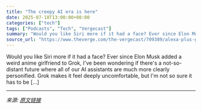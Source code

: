 ```yaml
---
title: "The creepy AI era is here"
date: 2025-07-18T13:00:00+08:00
categories: ["tech"]
tags: ["Podcasts", "Tech", "Vergecast"]
summary: "Would you like Siri more if it had a face? Ever since Elon Musk added a weird anime girlfriend to Grok, I've been wondering if there's a not-so-distant future where all of our AI assistants are much m"
source_url: "https://www.theverge.com/the-vergecast/709389/alexa-plus-grok-waifu-sony-rx1riii-vergecast"
---
```


Would you like Siri more if it had a face? Ever since Elon Musk added a weird anime girlfriend to Grok, I've been wondering if there's a not-so-distant future where all of our AI assistants are much more clearly personified. Grok makes it feel deeply uncomfortable, but I'm not so sure it has to be [&#8230;]

---

*来源: [原文链接](https://www.theverge.com/the-vergecast/709389/alexa-plus-grok-waifu-sony-rx1riii-vergecast)*
